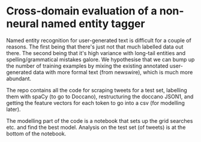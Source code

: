 # Cross-domain evaluation of a non-neural named entity tagger

Named entity recognition for user-generated text is difficult for a couple of reasons. The first being that there's just not that much labelled data out there. The second being that it's high variance with long-tail entities and spelling/grammatical mistakes galore. We hypothesise that we can bump up the number of training examples by mixing the existing annotated user-generated data with more formal text (from newswire), which is much more abundant.

The repo contains all the code for scraping tweets for a test set, labelling them with spaCy (to go to Doccano), restructuring the doccano JSON1, and getting the feature vectors for each token to go into a csv (for modelling later).  

The modelling part of the code is a notebook that sets up the grid searches etc. and find the best model. Analysis on the test set (of tweets) is at the bottom of the notebook.
